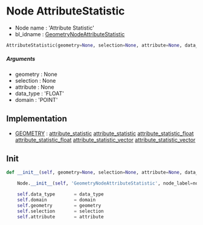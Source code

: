 # Node AttributeStatistic

- Node name : 'Attribute Statistic'
- bl_idname : [GeometryNodeAttributeStatistic](https://docs.blender.org/api/current/bpy.types.GeometryNodeAttributeStatistic.html)


``` python
AttributeStatistic(geometry=None, selection=None, attribute=None, data_type='FLOAT', domain='POINT', node_label=None, node_color=None)
```
##### Arguments

- geometry : None
- selection : None
- attribute : None
- data_type : 'FLOAT'
- domain : 'POINT'

## Implementation

- [GEOMETRY](/docs/GeoNodes/socket_GEOMETRY.md) : [attribute_statistic](/docs/GeoNodes/socket_GEOMETRY.md#attribute_statistic) [attribute_statistic](/docs/GeoNodes/socket_GEOMETRY.md#attribute_statistic) [attribute_statistic_float](/docs/GeoNodes/socket_GEOMETRY.md#attribute_statistic_float) [attribute_statistic_float](/docs/GeoNodes/socket_GEOMETRY.md#attribute_statistic_float) [attribute_statistic_vector](/docs/GeoNodes/socket_GEOMETRY.md#attribute_statistic_vector) [attribute_statistic_vector](/docs/GeoNodes/socket_GEOMETRY.md#attribute_statistic_vector)

## Init

``` python
def __init__(self, geometry=None, selection=None, attribute=None, data_type='FLOAT', domain='POINT', node_label=None, node_color=None):

    Node.__init__(self, 'GeometryNodeAttributeStatistic', node_label=node_label, node_color=node_color)

    self.data_type       = data_type
    self.domain          = domain
    self.geometry        = geometry
    self.selection       = selection
    self.attribute       = attribute
```
